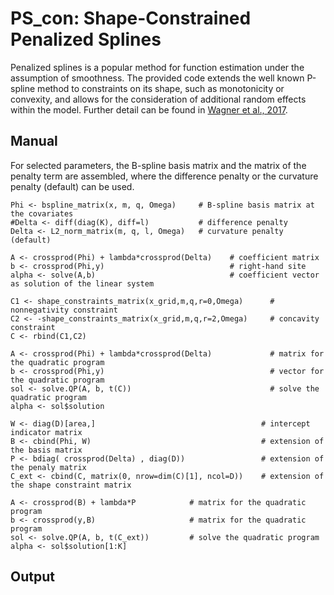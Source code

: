 # PS_con: Shape-Constrained Penalized Splines
Penalized splines is a popular method for function estimation under the assumption of smoothness.
The provided code extends the well known P-spline method to constraints on its shape, such as monotonicity or convexity, and allows for the consideration of additional random effects within the model.
Further detail can be found in [Wagner et al., 2017](https://rss.onlinelibrary.wiley.com/doi/full/10.1111/rssa.12295).

## Manual
For selected parameters, the B-spline basis matrix and the matrix of the penalty term are assembled, where the difference penalty or the curvature penalty (default) can be used.
```{r}
Phi <- bspline_matrix(x, m, q, Omega)     # B-spline basis matrix at the covariates
#Delta <- diff(diag(K), diff=l)           # difference penalty
Delta <- L2_norm_matrix(m, q, l, Omega)   # curvature penalty (default)
```


```{r}
A <- crossprod(Phi) + lambda*crossprod(Delta)    # coefficient matrix
b <- crossprod(Phi,y)                            # right-hand site
alpha <- solve(A,b)                              # coefficient vector as solution of the linear system
```

```{r}
C1 <- shape_constraints_matrix(x_grid,m,q,r=0,Omega)      # nonnegativity constraint
C2 <- -shape_constraints_matrix(x_grid,m,q,r=2,Omega)     # concavity constraint
C <- rbind(C1,C2)                                         
```

```{r}
A <- crossprod(Phi) + lambda*crossprod(Delta)             # matrix for the quadratic program 
b <- crossprod(Phi,y)                                     # vector for the quadratic program
sol <- solve.QP(A, b, t(C))                               # solve the quadratic program
alpha <- sol$solution   
```

```{r}
W <- diag(D)[area,]                                     # intercept indicator matrix
B <- cbind(Phi, W)                                      # extension of the basis matrix
P <- bdiag( crossprod(Delta) , diag(D))                 # extension of the penaly matrix
C_ext <- cbind(C, matrix(0, nrow=dim(C)[1], ncol=D))    # extension of the shape constraint matrix
```

```{r}
A <- crossprod(B) + lambda*P            # matrix for the quadratic program 
b <- crossprod(y,B)                     # matrix for the quadratic program 
sol <- solve.QP(A, b, t(C_ext))         # solve the quadratic program
alpha <- sol$solution[1:K]
```

## Output



